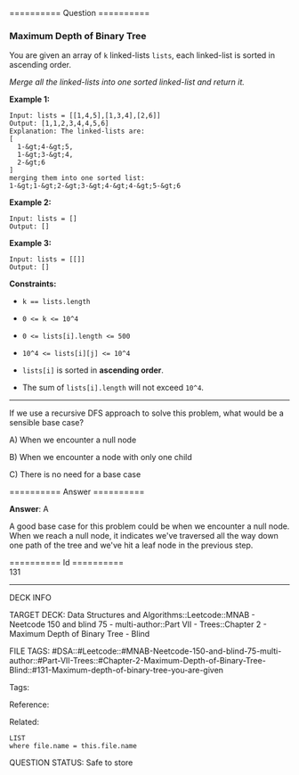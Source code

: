 ========== Question ==========  

### Maximum Depth of Binary Tree

You are given an array of `k` linked-lists `lists`, each linked-list is sorted in ascending order.

_Merge all the linked-lists into one sorted linked-list and return it._

**Example 1:**

```
Input: lists = [[1,4,5],[1,3,4],[2,6]]
Output: [1,1,2,3,4,4,5,6]
Explanation: The linked-lists are:
[
  1-&gt;4-&gt;5,
  1-&gt;3-&gt;4,
  2-&gt;6
]
merging them into one sorted list:
1-&gt;1-&gt;2-&gt;3-&gt;4-&gt;4-&gt;5-&gt;6
```

**Example 2:**

```
Input: lists = []
Output: []
```

**Example 3:**

```
Input: lists = [[]]
Output: []
```

**Constraints:**

-   `k == lists.length`

-   `0 <= k <= 10^4`

-   `0 <= lists[i].length <= 500`

-   `10^4 <= lists[i][j] <= 10^4`

-   `lists[i]` is sorted in **ascending order**.

-   The sum of `lists[i].length` will not exceed `10^4`.

---

If we use a recursive DFS approach to solve this problem, what would be a sensible base case?

A) When we encounter a null node

B) When we encounter a node with only one child

C) There is no need for a base case  

========== Answer ==========  

**Answer**: A

A good base case for this problem could be when we encounter a null node. When we reach a null node, it indicates we've traversed all the way down one path of the tree and we've hit a leaf node in the previous step.

========== Id ==========  
131

---

DECK INFO

TARGET DECK: Data Structures and Algorithms::Leetcode::MNAB - Neetcode 150 and blind 75 - multi-author::Part VII - Trees::Chapter 2 - Maximum Depth of Binary Tree - Blind

FILE TAGS: #DSA::#Leetcode::#MNAB-Neetcode-150-and-blind-75-multi-author::#Part-VII-Trees::#Chapter-2-Maximum-Depth-of-Binary-Tree-Blind::#131-Maximum-depth-of-binary-tree-you-are-given

Tags:

Reference:

Related:

```dataview
LIST
where file.name = this.file.name
```
QUESTION STATUS: Safe to store
